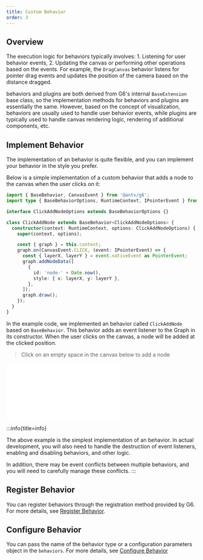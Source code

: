 ```yaml
---
title: Custom Behavior
order: 3
---
```


## Overview

The execution logic for behaviors typically involves: 1. Listening for user behavior events, 2. Updating the canvas or performing other operations based on the events. For example, the `DragCanvas` behavior listens for pointer drag events and updates the position of the camera based on the distance dragged.

behaviors and plugins are both derived from G6's internal `BaseExtension` base class, so the implementation methods for behaviors and plugins are essentially the same. However, based on the concept of visualization, behaviors are usually used to handle user behavior events, while plugins are typically used to handle canvas rendering logic, rendering of additional components, etc.

## Implement Behavior

The implementation of an behavior is quite flexible, and you can implement your behavior in the style you prefer.

Below is a simple implementation of a custom behavior that adds a node to the canvas when the user clicks on it:

```typescript
import { BaseBehavior, CanvasEvent } from '@antv/g6';
import type { BaseBehaviorOptions, RuntimeContext, IPointerEvent } from '@antv/g6';

interface ClickAddNodeOptions extends BaseBehaviorOptions {}

class ClickAddNode extends BaseBehavior<ClickAddNodeOptions> {
  constructor(context: RuntimeContext, options: ClickAddNodeOptions) {
    super(context, options);

    const { graph } = this.context;
    graph.on(CanvasEvent.CLICK, (event: IPointerEvent) => {
      const { layerX, layerY } = event.nativeEvent as PointerEvent;
      graph.addNodeData([
        {
          id: 'node-' + Date.now(),
          style: { x: layerX, y: layerY },
        },
      ]);
      graph.draw();
    });
  }
}
```

In the example code, we implemented an behavior called `ClickAddNode` based on `BaseBehavior`. This behavior adds an event listener to the Graph in its constructor. When the user clicks on the canvas, a node will be added at the clicked position.

> Click on an empty space in the canvas below to add a node

<embed src="@/docs/manual/custom-extension-common/behavior/implement-behaviors.md"></embed>

:::info{title=info}

The above example is the simplest implementation of an behavior. In actual development, you will also need to handle the destruction of event listeners, enabling and disabling behaviors, and other logic.

In addition, there may be event conflicts between multiple behaviors, and you will need to carefully manage these conflicts.
:::

## Register Behavior

You can register behaviors through the registration method provided by G6. For more details, see [Register Behavior](/en/manual/core-concept/behavior#register-behavior).

## Configure Behavior

You can pass the name of the behavior type or a configuration parameters object in the `behaviors`. For more details, see [Configure Behavior](/en/manual/core-concept/behavior#configure-behavior)
